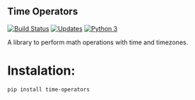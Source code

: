 Time Operators
---
[![Build Status](https://travis-ci.com/williamcaesar/Time-Operators.svg?branch=master)](https://travis-ci.com/williamcaesar/Time-Operators)
[![Updates](https://pyup.io/repos/github/williamcaesar/Time-Operators/shield.svg)](https://pyup.io/repos/github/williamcaesar/Time-Operators/)
[![Python 3](https://pyup.io/repos/github/williamcaesar/Time-Operators/python-3-shield.svg)](https://pyup.io/repos/github/williamcaesar/Time-Operators/)

A library to perform math operations with time and timezones.

# Instalation:

```shell
pip install time-operators
```
